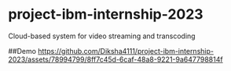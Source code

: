# project-ibm-internship-2023
Cloud-based system for video streaming and transcoding

##Demo
https://github.com/Diksha4111/project-ibm-internship-2023/assets/78994799/8ff7c45d-6caf-48a8-9221-9a647798814f





